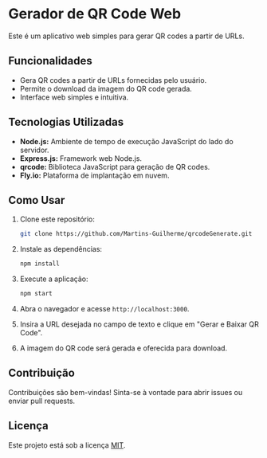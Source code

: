 # Gerador de QR Code Web

Este é um aplicativo web simples para gerar QR codes a partir de URLs.

## Funcionalidades

* Gera QR codes a partir de URLs fornecidas pelo usuário.
* Permite o download da imagem do QR code gerada.
* Interface web simples e intuitiva.

## Tecnologias Utilizadas

* **Node.js:** Ambiente de tempo de execução JavaScript do lado do servidor.
* **Express.js:** Framework web Node.js.
* **qrcode:** Biblioteca JavaScript para geração de QR codes.
* **Fly.io:** Plataforma de implantação em nuvem.

## Como Usar

1.  Clone este repositório:

    ```bash
    git clone https://github.com/Martins-Guilherme/qrcodeGenerate.git
    ```

2.  Instale as dependências:

    ```bash
    npm install
    ```

3.  Execute a aplicação:

    ```bash
    npm start
    ```

4.  Abra o navegador e acesse `http://localhost:3000`.
5.  Insira a URL desejada no campo de texto e clique em "Gerar e Baixar QR Code".
6.  A imagem do QR code será gerada e oferecida para download.


## Contribuição

Contribuições são bem-vindas! Sinta-se à vontade para abrir issues ou enviar pull requests.

## Licença

Este projeto está sob a licença [MIT](LICENSE).
